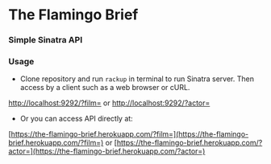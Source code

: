# The Flamingo Brief

### Simple Sinatra API

### Usage
- Clone repository and run ```rackup``` in terminal to run Sinatra server. Then access by a client such as a web browser or cURL.

[http://localhost:9292/?film=](http://localhost:9292/?film=) or [http://localhost:9292/?actor=](http://localhost:9292/?film=)
- Or you can access API directly at:

[https://the-flamingo-brief.herokuapp.com/?film=](https://the-flamingo-brief.herokuapp.com/?film=) or [https://the-flamingo-brief.herokuapp.com/?actor=](https://the-flamingo-brief.herokuapp.com/?actor=)
